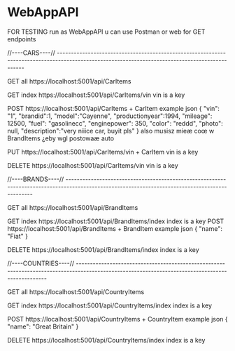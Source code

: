 # WebAppAPI

FOR TESTING
run as WebAppAPI
u can use Postman or web for GET endpoints


//----CARS----//	------------------------------------------------------------------------------------------------------------------------------------------------

GET all
https://localhost:5001/api/CarItems

GET index 
https://localhost:5001/api/CarItems/vin    vin is a key

POST
https://localhost:5001/api/CarItems + CarItem
example json 
{
  "vin": "1",
  "brandid":1,
  "model":"Cayenne",
  "productionyear":1994,
  "mileage": 12500,
  "fuel": "gasolinecc",
  "enginepower": 350,
  "color": "reddd",
  "photo": null,
  "description":"very niiice car, buyit pls"
}
also musisz mieæ coœ w BrandItems ¿eby wgl postowaæ auto

PUT
https://localhost:5001/api/CarItems/vin + CarItem	vin is a key

DELETE 
https://localhost:5001/api/CarItems/vin 	vin is a key


//----BRANDS----//	------------------------------------------------------------------------------------------------------------------------------------------------

GET all
https://localhost:5001/api/BrandItems

GET index 
https://localhost:5001/api/BrandItems/index    index is a key
POST
https://localhost:5001/api/BrandItems + BrandItem
example json 
{
  "name": "Fiat"
}

DELETE 
https://localhost:5001/api/BrandItems/index 	index is a key


//----COUNTRIES----//	-------------------------------------------------------------------------------------------------------------------------------------------------

GET all
https://localhost:5001/api/CountryItems

GET index 
https://localhost:5001/api/CountryItems/index    index is a key

POST
https://localhost:5001/api/CountryItems + CountryItem
example json 
{
  "name": "Great Britain"
}

DELETE 
https://localhost:5001/api/CountryItems/index 	index is a key
